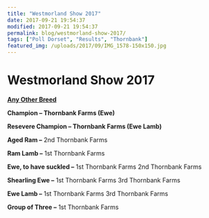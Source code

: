 ```yaml
---
title: "Westmorland Show 2017"
date: 2017-09-21 19:54:37
modified: 2017-09-21 19:54:37
permalink: blog/westmorland-show-2017/
tags: ["Poll Dorset", "Results", "Thornbank"]
featured_img: /uploads/2017/09/IMG_1578-150x150.jpg
---
```


# Westmorland Show 2017

<span style="text-decoration: underline;">**Any Other Breed**</span>

**Champion – Thornbank Farms (Ewe)**

**Resevere Champion – Thornbank Farms (Ewe Lamb)**

**Aged Ram –** 2nd Thornbank Farms

**Ram Lamb –** 1st Thornbank Farms

**Ewe, to have suckled –** 1st Thornbank Farms 2nd Thornbank Farms

**Shearling Ewe –** 1st Thornbank Farms 3rd Thornbank Farms

**Ewe Lamb –** 1st Thornbank Farms 3rd Thornbank Farms

**Group of Three –** 1st Thornbank Farms
